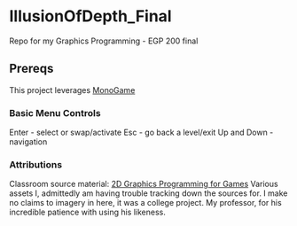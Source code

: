 # IllusionOfDepth_Final
Repo for my Graphics Programming - EGP 200 final

## Prereqs
This project leverages [MonoGame](https://github.com/MonoGame/MonoGame)

### Basic Menu Controls
Enter - select or swap/activate
Esc - go back a level/exit
Up and Down - navigation

### Attributions
Classroom source material: [2D Graphics Programming for Games](https://www.2dgraphicsprogramming.com/)
Various assets I, admittedly am having trouble tracking down the sources for. I make no claims to imagery in here, it was a college project. 
My professor, for his incredible patience with using his likeness.

